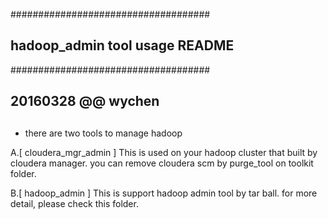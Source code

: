 ####################################
## hadoop_admin tool usage README ##
####################################
## 20160328 @@ wychen ##
## 

* there are two tools to manage hadoop 

A.[ cloudera_mgr_admin ]
  This is used on your hadoop cluster that built by cloudera manager. you can remove cloudera scm by purge_tool on toolkit folder.

B.[ hadoop_admin ]
  This is support hadoop admin tool by tar ball. for more detail, please check this folder.

